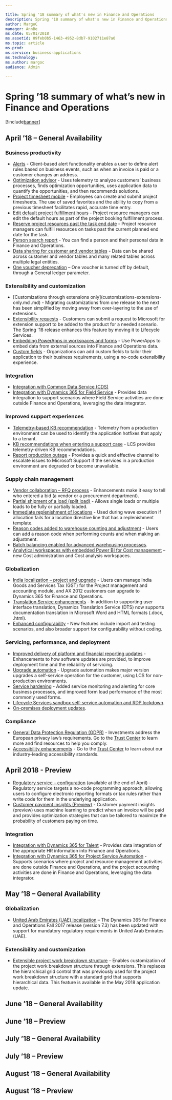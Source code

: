 ```yaml
---

title: Spring '18 summary of what's new in Finance and Operations
description: Spring '18 summary of what's new in Finance and Operations
author: MargoC
manager: AnnBe
ms.date: 05/01/2018
ms.assetid: 09feb0b5-1463-4952-8db7-9102711e87a0
ms.topic: article
ms.prod: 
ms.service: business-applications
ms.technology: 
ms.author: margoc
audience: Admin

---
```

# Spring ’18 summary of what’s new in Finance and Operations




[!include[banner](../../includes/banner.md)]

## April ’18 – General Availability

### Business productivity

- [Alerts](alerts.md) - Client-based alert functionality enables a user to define alert rules based on business events, such as when an invoice is paid or a customer changes an address.
- [Optimization advisor](optimization-advisor.md) - Uses telemetry to analyze customers’ business processes, finds optimization opportunities, uses application data to quantify the opportunities, and then recommends solutions.
- [Project timesheet mobile](project-timesheet-mobile.md) - Employees can create and submit project timesheets. The use of saved favorites and the ability to copy from a previous timesheet facilitates rapid, accurate time entry.
- [Edit default project fulfillment hours](edit-default-project-fulfillment-hours.md) - Project resource managers can edit the default hours as part of the project booking fulfillment process.
- [Reserve project resources past the task end date](reserve-project-resources-past-task-end-date.md) - Project resource managers can fulfill resources on tasks past the current planned end date for the task.
- [Person search report](person-search-report.md) - You can find a person and their personal data in Finance and Operations.
- [Data sharing for customer and vendor tables](data-sharing-customer-vendor-tables.md) - Data can be shared across customer and vendor tables and many related tables across multiple legal entities.
- [One voucher deprecation](one-voucher-deprecation.md) – One voucher is turned off by default, through a General ledger parameter.

### Extensibility and customization

- [Customizations through extensions only](customizations-extensions-only.md .md) - Migrating customizations from one release to the next has been simplified by moving away from over-layering to the use of extensions.
- [Extensibility requests](extensibility-requests.md) - Customers can submit a request to Microsoft for extension support to be added to the product for a needed scenario. The Spring '18 release enhances this feature by moving it to Lifecycle Services.
- [Embedding PowerApps in workspaces and forms](embedding-powerapps-workspaces-forms.md) - Use PowerApps to embed data from external sources into Finance and Operations data.
- [Custom fields](custom-fields.md) - Organizations can add custom fields to tailor their application to their business requirements, using a no-code extensibility experience.

### Integration

- [Integration with Common Data Service (CDS)](integration-common-data-service-cds.md)
- [Integration with Dynamics 365 for Field Service](integration-common-data-service-cds.md) - Provides data integration to support scenarios where Field Service activities are done outside Finance and Operations, leveraging the data integrator.

### Improved support experiences

- [Telemetry-based KB recommendation](lifecycle-services-telemetry-based-kb-recommendation.md) - Telemetry from a production environment can be used to identify the application hotfixes that apply to a tenant.
- [KB recommendations when entering a support case](kb-recommendations-entering-support-case.md) - LCS provides telemetry-driven KB recommendations.
- [Report production outage](kb-recommendations-entering-support-case.md) - Provides a quick and effective channel to escalate issues to Microsoft Support if the services in a production environment are degraded or become unavailable.

### Supply chain management

- [Vendor collaboration – RFQ process](vendor-collaboration-rfq-process.md) - Enhancements make it easy to tell who entered a bid (a vendor or a procurement department).
- [Partial shipment of a load (split load)](partial-shipment-load-split-load.md) - Allows single loads or multiple loads to be fully or partially loaded.
- [Immediate replenishment of locations](immediate-replenishment-locations.md) - Used during wave execution if allocation fails for a location directive line that has a replenishment template.
- [Reason codes added to warehouse counting and adjustment](reason-codes-added-warehouse-counting-adjustment.md) - Users can add a reason code when performing counts and when making an adjustment.
- [Batch balancing enabled for advanced warehousing processes](batch-balancing-enabled-advanced-warehousing-processes.md).
- [Analytical workspaces with embedded Power BI for Cost management](one-voucher-deprecation.md) – new Cost administration and Cost analysis workspaces.

### Globalization

- [India localization – project and upgrade](globalization-india-localization-project-upgrade.md) - Users can manage India Goods and Services Tax (GST) for the Project management and accounting module, and AX 2012 customers can upgrade to Dynamics 365 for Finance and Operations.
- [Translation Service enhancements](translation-service-enhancements.md) - In addition to supporting user interface translation, Dynamics Translation Service (DTS) now supports documentation translation in Microsoft Word and HTML formats (.docx, .html).
- [Enhanced configurability](gdpr-compliance.md) - New features include import and testing scenarios, and also broader support for configurability without coding.

### Servicing, performance, and deployment

- [Improved delivery of platform and financial reporting updates](customer-payment-insights-preview.md) - Enhancements to how software updates are provided, to improve deployment time and the reliability of servicing.
- [Upgrade automation](upgrade-automation.md) - Upgrade automation makes major version upgrades a self-service operation for the customer, using LCS for non-production environments.
- [Service hardening](service-hardening.md) - Added service monitoring and alerting for core business processes, and improved form load performance of the most commonly used forms.
- [Lifecycle Services sandbox self-service automation and RDP lockdown](lifecycle-services-sandbox-self-service-automation-rdp-lockdown.md).
- [On-premises deployment updates](on-premises-deployment-updates.md).

### Compliance

- [General Data Protection Regulation (GDPR)](gdpr-compliance.md) - Investments address the European privacy law’s requirements. Go to the [Trust Center](https://www.microsoft.com/en-us/TrustCenter/Privacy/gdpr/default.aspx) to learn more and find resources to help you comply.
- [Accessibility enhancements](accessibility.md) - Go to the [Trust Center](https://www.microsoft.com/en-us/trustcenter/compliance/accessibility) to learn about our industry-leading accessibility standards.

## April 2018 - Preview 

- [Regulatory service – configuration](regulatory-service-configuration.md) (available at the end of April) - Regulatory service targets a no-code programming approach, allowing users to configure electronic reporting formats or tax rules rather than write code for them in the underlying application.
- [Customer payment insights (Preview)](customer-payment-insights-preview.md) - Customer payment insights (preview) uses machine learning to predict when an invoice will be paid and provides optimization strategies that can be tailored to maximize the probability of customers paying on time.

### Integration

- [Integration with Dynamics 365 for Talent](integration-common-data-service-cds.md) - Provides data integration of the appropriate HR information into Finance and Operations.
- [Integration with Dynamics 365 for Project Service Automation](integration-common-data-service-cds.md) - Supports scenarios where project and resource management activities are done outside Finance and Operations, and the project accounting activities are done in Finance and Operations, leveraging the data integrator.

## May ’18 – General Availability

### Globalization

- [United Arab Emirates (UAE) localization](globalization-united-arab-emirates-localization-fall-2017-release-version-7-3-update.md) – The Dynamics 365 for Finance and Operations Fall 2017 release (version 7.3) has been updated with support for mandatory regulatory requirements in United Arab Emirates (UAE).

### Extensibility and customization

- [Extensible project work breakdown structure](extensible-project-work-breakdown-structure.md) – Enables customization of the project work breakdown structure through extensions. This replaces the hierarchical grid control that was previously used for the project work breakdown structure with a standard grid that supports hierarchical data. This feature is available in the May 2018 application update.

## June ’18 – General Availability


## June ’18 – Preview


## July ’18 – General Availability


## July ’18 – Preview


## August ’18 – General Availability


## August ’18 – Preview


